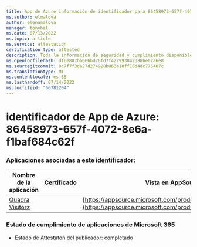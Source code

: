 ```yaml
---
title: App de Azure información de identificador para 86458973-657f-4072-8e6a-f1baf684c62f
ms.author: elmalova
author: elenamalova
manager: tonybal
ms.date: 07/13/2022
ms.topic: article
ms.service: attestation
certification_type: attested
description: Toda la información de seguridad y cumplimiento disponible para 86458973-657f-4072-8e6a-f1baf684c62f.
ms.openlocfilehash: df6e887ba066bd76fd7f422993842388be02a6e8
ms.sourcegitcommit: 0c7f7f3da27d274928b863a18ff16d4dc775487c
ms.translationtype: MT
ms.contentlocale: es-ES
ms.lasthandoff: 07/14/2022
ms.locfileid: "66781204"
---
```

# <a name="azure-app-id-86458973-657f-4072-8e6a-f1baf684c62f"></a>identificador de App de Azure: 86458973-657f-4072-8e6a-f1baf684c62f


### <a name="apps-associated-with-this-id"></a>Aplicaciones asociadas a este identificador:
| **Nombre de la aplicación** | **Certificado** | **Vista en AppSource** |
|--------------|---------------|-----------------------|
| [Quadra Visitorz](../forward/WA200004199.md) |  | [https://appsource.microsoft.com/product/office/WA200004199](https://appsource.microsoft.com/product/office/WA200004199) |

### <a name="microsoft-365-app-compliance-status"></a>Estado de cumplimiento de aplicaciones de Microsoft 365
- Estado de Attestaton del publicador: completado
